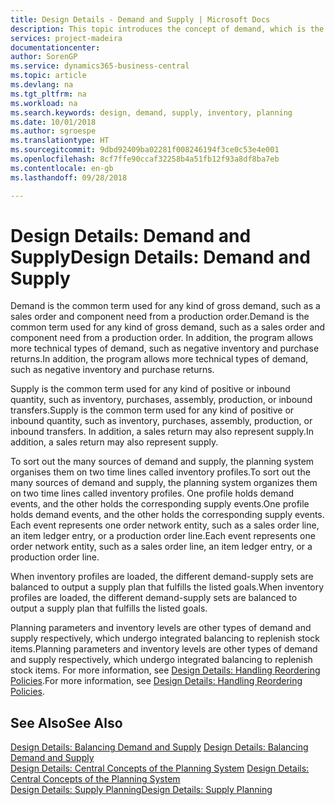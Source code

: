 ```yaml
---
title: Design Details - Demand and Supply | Microsoft Docs
description: This topic introduces the concept of demand, which is the common term used for any kind of gross demand, such as a sales order and component need from a production order.
services: project-madeira
documentationcenter: 
author: SorenGP
ms.service: dynamics365-business-central
ms.topic: article
ms.devlang: na
ms.tgt_pltfrm: na
ms.workload: na
ms.search.keywords: design, demand, supply, inventory, planning
ms.date: 10/01/2018
ms.author: sgroespe
ms.translationtype: HT
ms.sourcegitcommit: 9dbd92409ba02281f008246194f3ce0c53e4e001
ms.openlocfilehash: 8cf7ffe90ccaf32258b4a51fb12f93a8df8ba7eb
ms.contentlocale: en-gb
ms.lasthandoff: 09/28/2018

---
```

# <a name="design-details-demand-and-supply"></a><span data-ttu-id="e5f0b-103">Design Details: Demand and Supply</span><span class="sxs-lookup"><span data-stu-id="e5f0b-103">Design Details: Demand and Supply</span></span>
<span data-ttu-id="e5f0b-104">Demand is the common term used for any kind of gross demand, such as a sales order and component need from a production order.</span><span class="sxs-lookup"><span data-stu-id="e5f0b-104">Demand is the common term used for any kind of gross demand, such as a sales order and component need from a production order.</span></span> <span data-ttu-id="e5f0b-105">In addition, the program allows more technical types of demand, such as negative inventory and purchase returns.</span><span class="sxs-lookup"><span data-stu-id="e5f0b-105">In addition, the program allows more technical types of demand, such as negative inventory and purchase returns.</span></span>  
  
<span data-ttu-id="e5f0b-106">Supply is the common term used for any kind of positive or inbound quantity, such as inventory, purchases, assembly, production, or inbound transfers.</span><span class="sxs-lookup"><span data-stu-id="e5f0b-106">Supply is the common term used for any kind of positive or inbound quantity, such as inventory, purchases, assembly, production, or inbound transfers.</span></span> <span data-ttu-id="e5f0b-107">In addition, a sales return may also represent supply.</span><span class="sxs-lookup"><span data-stu-id="e5f0b-107">In addition, a sales return may also represent supply.</span></span>  
  
<span data-ttu-id="e5f0b-108">To sort out the many sources of demand and supply, the planning system organises them on two time lines called inventory profiles.</span><span class="sxs-lookup"><span data-stu-id="e5f0b-108">To sort out the many sources of demand and supply, the planning system organizes them on two time lines called inventory profiles.</span></span> <span data-ttu-id="e5f0b-109">One profile holds demand events, and the other holds the corresponding supply events.</span><span class="sxs-lookup"><span data-stu-id="e5f0b-109">One profile holds demand events, and the other holds the corresponding supply events.</span></span> <span data-ttu-id="e5f0b-110">Each event represents one order network entity, such as a sales order line, an item ledger entry, or a production order line.</span><span class="sxs-lookup"><span data-stu-id="e5f0b-110">Each event represents one order network entity, such as a sales order line, an item ledger entry, or a production order line.</span></span>  
  
<span data-ttu-id="e5f0b-111">When inventory profiles are loaded, the different demand-supply sets are balanced to output a supply plan that fulfills the listed goals.</span><span class="sxs-lookup"><span data-stu-id="e5f0b-111">When inventory profiles are loaded, the different demand-supply sets are balanced to output a supply plan that fulfills the listed goals.</span></span>  
  
<span data-ttu-id="e5f0b-112">Planning parameters and inventory levels are other types of demand and supply respectively, which undergo integrated balancing to replenish stock items.</span><span class="sxs-lookup"><span data-stu-id="e5f0b-112">Planning parameters and inventory levels are other types of demand and supply respectively, which undergo integrated balancing to replenish stock items.</span></span> <span data-ttu-id="e5f0b-113">For more information, see [Design Details: Handling Reordering Policies](design-details-handling-reordering-policies.md).</span><span class="sxs-lookup"><span data-stu-id="e5f0b-113">For more information, see [Design Details: Handling Reordering Policies](design-details-handling-reordering-policies.md).</span></span>  
  
## <a name="see-also"></a><span data-ttu-id="e5f0b-114">See Also</span><span class="sxs-lookup"><span data-stu-id="e5f0b-114">See Also</span></span>  
<span data-ttu-id="e5f0b-115">[Design Details: Balancing Demand and Supply](design-details-balancing-demand-and-supply.md) </span><span class="sxs-lookup"><span data-stu-id="e5f0b-115">[Design Details: Balancing Demand and Supply](design-details-balancing-demand-and-supply.md) </span></span>  
<span data-ttu-id="e5f0b-116">[Design Details: Central Concepts of the Planning System](design-details-central-concepts-of-the-planning-system.md) </span><span class="sxs-lookup"><span data-stu-id="e5f0b-116">[Design Details: Central Concepts of the Planning System](design-details-central-concepts-of-the-planning-system.md) </span></span>  
[<span data-ttu-id="e5f0b-117">Design Details: Supply Planning</span><span class="sxs-lookup"><span data-stu-id="e5f0b-117">Design Details: Supply Planning</span></span>](design-details-supply-planning.md)
